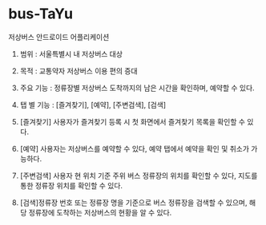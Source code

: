 # bus-TaYu
저상버스 안드로이드 어플리케이션

1. 범위 : 서울특별시 내 저상버스 대상
2. 목적 : 교통약자 저상버스 이용 편의 증대
3. 주요 기능 : 정류장별 저상버스 도착까지의 남은 시간을 확인하며, 예약할 수 있다.


4. 탭 별 기능 : [즐겨찾기], [예약], [주변검색], [검색]

1. [즐겨찾기] 사용자가 즐겨찾기 등록 시 첫 화면에서 즐겨찾기 목록을 확인할 수 있다.
2. [예약] 사용자는 저상버스를 예약할 수 있다, 예약 탭에서 예약을 확인 및 취소가 가능하다.
3. [주변검색] 사용자 현 위치 기준 주위 버스 정류장의 위치를 확인할 수 있다, 지도를 통한 정류장 위치를 확인할 수 있다.
4. [검색]정류장 번호 또는 정류장 명을 기준으로 버스 정류장을 검색할 수 있으며, 해당 정류장에 도착하는 저상버스의 현황을 알 수 있다.
